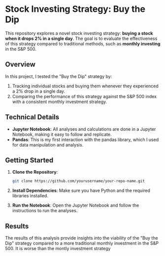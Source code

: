 # Stock Investing Strategy: Buy the Dip

This repository explores a novel stock investing strategy: **buying a stock when it drops 2% in a single day**. The goal is to evaluate the effectiveness of this strategy compared to traditional methods, such as **monthly investing** in the S&P 500.

## Overview

In this project, I tested the "Buy the Dip" strategy by:

1. Tracking individual stocks and buying them whenever they experienced a 2% drop in a single day.
2. Comparing the performance of this strategy against the S&P 500 index with a consistent monthly investment strategy.

## Technical Details

- **Jupyter Notebook**: All analyses and calculations are done in a Jupyter Notebook, making it easy to follow and replicate.
- **Pandas**: This is my first interaction with the pandas library, which I used for data manipulation and analysis.

## Getting Started

1. **Clone the Repository**: 
   ```bash
   git clone https://github.com/yourusername/your-repo-name.git
   ```
   
2. **Install Dependencies**: Make sure you have Python and the required libraries installed.
3. **Run the Notebook**: Open the Jupyter Notebook and follow the instructions to run the analyses.

## Results
The results of this analysis provide insights into the viability of the "Buy the Dip" strategy compared to a more traditional monthly investment in the S&P 500. It is worse than the montly investment strategy
